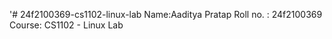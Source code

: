 '# 24f2100369-cs1102-linux-lab
Name:Aaditya Pratap
Roll no. : 24f2100369
Course:  CS1102 - Linux Lab
